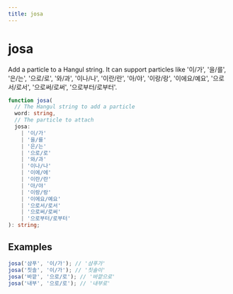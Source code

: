 ```yaml
---
title: josa
---
```


# josa

Add a particle to a Hangul string. It can support particles like '이/가', '을/를', '은/는', '으로/로', '와/과', '이나/나', '이란/란', '아/야', '이랑/랑', '이에요/예요', '으로서/로서', '으로써/로써', '으로부터/로부터'.

```typescript
function josa(
  // The Hangul string to add a particle
  word: string,
  // The particle to attach
  josa:
    | '이/가'
    | '을/를'
    | '은/는'
    | '으로/로'
    | '와/과'
    | '이나/나'
    | '이에/에'
    | '이란/란'
    | '아/야'
    | '이랑/랑'
    | '이에요/예요'
    | '으로서/로서'
    | '으로써/로써'
    | '으로부터/로부터'
): string;
```

## Examples

```typescript
josa('샴푸', '이/가'); // '샴푸가'
josa('칫솔', '이/가'); // '칫솔이'
josa('바깥', '으로/로'); // '바깥으로'
josa('내부', '으로/로'); // '내부로'
```
